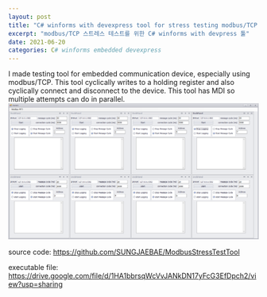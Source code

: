 ```yaml
---
layout: post
title: "C# winforms with devexpress tool for stress testing modbus/TCP device"
excerpt: "modbus/TCP 스트레스 테스트를 위한 C# winforms with devpress 툴"
date: 2021-06-20
categories: C# winforms embedded devexpress
---
```

I made testing tool for embedded communication device, especially using modbus/TCP.
This tool cyclically writes to a holding register and also cyclically connect and disconnect to the device.
This tool has MDI so multiple attempts can do in parallel. 
![preview](/picture/211106.png)


source code: <https://github.com/SUNGJAEBAE/ModbusStressTestTool>

executable file: <https://drive.google.com/file/d/1HA1bbrsqWcVvJANkDN17yFcG3EfDpch2/view?usp=sharing>
